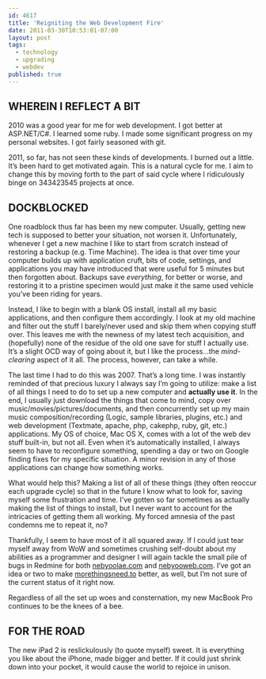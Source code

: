 ```yaml
---
id: 4617
title: 'Reigniting the Web Development Fire'
date: 2011-03-30T10:53:01-07:00
layout: post
tags:
  - technology
  - upgrading
  - webdev
published: true
---
```


## WHEREIN I REFLECT A BIT

2010 was a good year for me for web development. I got better at ASP.NET/C#. I learned some ruby. I made some significant progress on my personal websites. I got fairly seasoned with git.

2011, so far, has not seen these kinds of developments. I burned out a little. It&#8217;s been hard to get motivated again. This is a natural cycle for me. I aim to change this by moving forth to the part of said cycle where I ridiculously binge on 343423545 projects at once.

## DOCKBLOCKED

One roadblock thus far has been my new computer. Usually, getting new tech is supposed to better your situation, not worsen it. Unfortunately, whenever I get a new machine I like to start from scratch instead of restoring a backup (e.g. Time Machine). The idea is that over time your computer builds up with application cruft, bits of code, settings, and applications you may have introduced that were useful for 5 minutes but then forgotten about. Backups save _everything_, for better or worse, and restoring it to a pristine specimen would just make it the same used vehicle you&#8217;ve been riding for years.

Instead, I like to begin with a blank OS install, install all my basic applications, and then configure them accordingly. I look at my old machine and filter out the stuff I barely/never used and skip them when copying stuff over. This leaves me with the newness of my latest tech acquisition, and (hopefully) none of the residue of the old one save for stuff I actually use. It&#8217;s a slight OCD way of going about it, but I like the process&#8230;the _mind-clearing_ aspect of it all. The process, however, can take a while.

The last time I had to do this was 2007. That&#8217;s a long time. I was instantly reminded of that precious luxury I always say I&#8217;m going to utilize: make a list of all things I need to do to set up a new computer and **actually use it**. In the end, I usually just download the things that come to mind, copy over music/movies/pictures/documents, and then concurrently set up my main music composition/recording (Logic, sample libraries, plugins, etc.) and web development (Textmate, apache, php, cakephp, ruby, git, etc.) applications. My OS of choice, Mac OS X, comes with a lot of the web dev stuff built-in, but not all. Even when it&#8217;s automatically installed, I always seem to have to reconfigure something, spending a day or two on Google finding fixes for my specific situation. A minor revision in any of those applications can change how something works.

What would help this? Making a list of all of these things (they often reoccur each upgrade cycle) so that in the future I know what to look for, saving myself some frustration and time. I&#8217;ve gotten so far sometimes as actually making the list of things to install, but I never want to account for the intricacies of getting them all working. My forced amnesia of the past condemns me to repeat it, no?

Thankfully, I seem to have most of it all squared away. If I could just tear myself away from WoW and sometimes crushing self-doubt about my abilities as a programmer and designer I will again tackle the small pile of bugs in Redmine for both [nebyoolae.com](http://nebyoolae.com) and [nebyooweb.com](http://nebyooweb.com). I&#8217;ve got an idea or two to make [morethingsneed.to](http://morethingsneed.to) better, as well, but I&#8217;m not sure of the current status of it right now.

Regardless of all the set up woes and consternation, my new MacBook Pro continues to be the knees of a bee.

## FOR THE ROAD

The new iPad 2 is reslickulously (to quote myself) sweet. It is everything you like about the iPhone, made bigger and better. If it could just shrink down into your pocket, it would cause the world to rejoice in unison.
